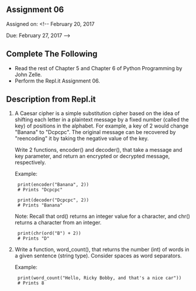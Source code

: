 ## Assignment 06
Assigned on: <!-- February 20, 2017

Due: February 27, 2017 -->

## Complete The Following

* Read the rest of Chapter 5 and Chapter 6 of Python Programming by John Zelle.
* Perform the Repl.it Assignment 06.


## Description from Repl.it
1. A Caesar cipher is a simple substitution cipher based on the idea of shifting each letter in a plaintext message by a fixed number (called the key) of positions in the alphabet. For example, a key of 2 would change "Banana" to "Dcpcpc".  The original message can be recovered by "reencoding" it by taking the negative value of the key.

    Write 2 functions, encoder() and decoder(), that take a message and key parameter, and return an encrypted or decrypted message, respectively.

	Example:

    	print(encoder("Banana", 2))
    	# Prints "Dcpcpc"

    	print(decoder("Dcpcpc", 2))
    	# Prints "Banana"

	Note:
	Recall that ord() returns an integer value for a character, and chr() returns a character from an integer. 

    	print(chr(ord("B") + 2))
    	# Prints "D"


2. Write a function, word_count(), that returns the number (int) of words in a given sentence (string type). Consider spaces as word separators. 

	Example:

    	print(word_count("Hello, Ricky Bobby, and that's a nice car"))
    	# Prints 8